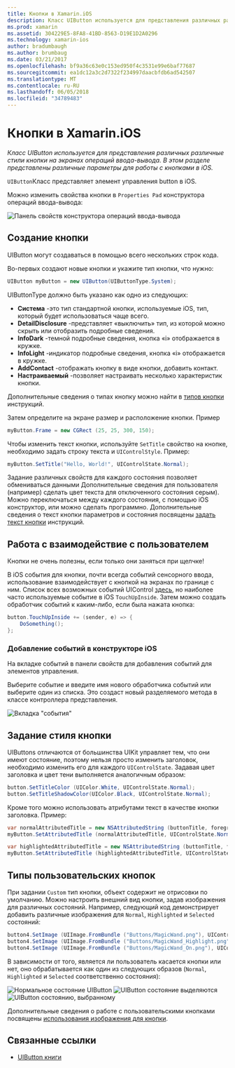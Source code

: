 ```yaml
---
title: Кнопки в Xamarin.iOS
description: Класс UIButton используется для представления различных различные стили кнопки на экранах операций ввода-вывода. В этом разделе представлены различные параметры для работы с кнопками в iOS.
ms.prod: xamarin
ms.assetid: 304229E5-8FA8-41BD-8563-D19E1D2A0296
ms.technology: xamarin-ios
author: bradumbaugh
ms.author: brumbaug
ms.date: 03/21/2017
ms.openlocfilehash: bf9a36c63e0c153ed950f4c3531e99e6baf77687
ms.sourcegitcommit: ea1dc12a3c2d7322f234997daacbfdb6ad542507
ms.translationtype: MT
ms.contentlocale: ru-RU
ms.lasthandoff: 06/05/2018
ms.locfileid: "34789483"
---
```

# <a name="buttons-in-xamarinios"></a>Кнопки в Xamarin.iOS

_Класс UIButton используется для представления различных различные стили кнопки на экранах операций ввода-вывода. В этом разделе представлены различные параметры для работы с кнопками в iOS._

`UIButton`Класс представляет элемент управления button в iOS. 

Можно изменить свойства кнопки в `Properties Pad` конструктора операций ввода-вывода:


![](buttons-images/properties.png "Панель свойств конструктора операций ввода-вывода")

## <a name="creating-a-button"></a>Создание кнопки

UIButton могут создаваться в помощью всего нескольких строк кода.

Во-первых создают новые кнопки и укажите тип кнопки, что нужно:

```csharp
UIButton myButton = new UIButton(UIButtonType.System);
```

UIButtonType должно быть указано как одно из следующих:

- **Система** -это тип стандартной кнопки, используемые iOS, тип, который будет использоваться чаще всего.
- **DetailDisclosure** -представляет «выключить» тип, из которой можно скрыть или отобразить подробные сведения.
- **InfoDark** -темной подробные сведения, кнопка «i» отображается в кружке.
- **InfoLight** -индикатор подробные сведения, кнопка «i» отображается в кружке.
- **AddContact** -отображать кнопку в виде кнопки, добавить контакт.
- **Настраиваемый** -позволяет настраивать несколько характеристик кнопки.

Дополнительные сведения о типах кнопку можно найти в [типов кнопки](https://developer.xamarin.com/recipes/ios/standard_controls/buttons/create_different_types_of_buttons/) инструкций.

Затем определите на экране размер и расположение кнопки. Пример

```csharp
myButton.Frame = new CGRect (25, 25, 300, 150);
```

Чтобы изменить текст кнопки, используйте `SetTitle` свойство на кнопке, необходимо задать строку текста и `UIControlStyle`. Пример:

```csharp
myButton.SetTitle("Hello, World!", UIControlState.Normal);
```

Задание различных свойств для каждого состояния позволяет обмениваться данными Дополнительные сведения для пользователя (например) сделать цвет текста для отключенного состояния серым). Можно переключаться между каждого состояния, с помощью iOS конструктор, или можно сделать программно. Дополнительные сведения о текст кнопки параметров и состояния посвящены [задать текст кнопки](https://developer.xamarin.com/recipes/ios/standard_controls/buttons/set_button_text/) инструкций.

## <a name="dealing-with-user-interactions"></a>Работа с взаимодействие с пользователем


Кнопки не очень полезны, если только они заняться при щелчке! 

В iOS события для кнопки, почти всегда событий сенсорного ввода, использование взаимодействует с кнопкой на экранах по границе с ним. Список всех возможных событий UIControl [здесь](https://developer.apple.com/documentation/uikit/uicontrolevents), но наиболее часто используемые событие в iOS `TouchUpInside`. Затем можно создать обработчик событий к каким-либо, если была нажата кнопка:


```csharp
button.TouchUpInside += (sender, e) => {
    DoSomething();
};
```

### <a name="adding-events-in-the-ios-designer"></a>Добавление событий в конструкторе iOS
 
На вкладке событий в панели свойств для добавления событий для элементов управления.

Выберите событие и введите имя нового обработчика событий или выберите один из списка. Это создаст новый разделяемого метода в классе контроллера представления.

![Вкладка "события"](buttons-images/image1.png)

## <a name="styling-a-button"></a>Задание стиля кнопки

UIButtons отличаются от большинства UIKit управляет тем, что они имеют состояние, поэтому нельзя просто изменить заголовок, необходимо изменить его для каждого `UIControlState`. Задавая цвет заголовка и цвет тени выполняется аналогичным образом:

```csharp
button.SetTitleColor (UIColor.White, UIControlState.Normal);
button.SetTitleShadowColor(UIColor.Black, UIControlState.Normal);
```

Кроме того можно использовать атрибутами текст в качестве кнопки заголовка. Пример:

```csharp
var normalAttributedTitle = new NSAttributedString (buttonTitle, foregroundColor: UIColor.Blue, strikethroughStyle: NSUnderlineStyle.Single);
myButton.SetAttributedTitle (normalAttributedTitle, UIControlState.Normal);

var highlightedAttributedTitle = new NSAttributedString (buttonTitle, foregroundColor: UIColor.Green, strikethroughStyle: NSUnderlineStyle.Thick);
myButton.SetAttributedTitle (highlightedAttributedTitle, UIControlState.Highlighted);
```

## <a name="custom-button-types"></a>Типы пользовательских кнопок


При задании `Custom` тип кнопки, объект содержит не отрисовки по умолчанию. Можно настроить внешний вид кнопки, задав изображения для различных состояний. Например, следующий код демонстрирует добавить различные изображения для `Normal`, `Highlighted` и `Selected` состояний:


```csharp
button4.SetImage (UIImage.FromBundle ("Buttons/MagicWand.png"), UIControlState.Normal);
button4.SetImage (UIImage.FromBundle ("Buttons/MagicWand_Highlight.png"), UIControlState.Highlighted);
button4.SetImage (UIImage.FromBundle ("Buttons/MagicWand_On.png"), UIControlState.Selected);
```


В зависимости от того, является ли пользователь касается кнопки или нет, оно обрабатывается как один из следующих образов (`Normal`, `Highlighted` и `Selected` соответственно состояния):


![](buttons-images/image22.png "Нормальное состояние UIButton")
![](buttons-images/image23.png "UIButton состояние выделяются")
![](buttons-images/image24.png "UIButton состоянию, выбранному")

Дополнительные сведения о работе с пользовательскими кнопками посвящены [использования изображения для кнопки](https://developer.xamarin.com/recipes/ios/standard_controls/buttons/use_an_image_for_a_button/).


## <a name="related-links"></a>Связанные ссылки

- [UIButton книги](https://developer.xamarin.com/workbooks/ios/user-interface/UIbutton/uibutton.workbook)
